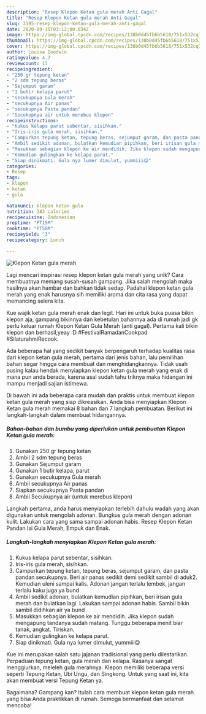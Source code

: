 ```yaml
---
description: "Resep Klepon Ketan gula merah Anti Gagal"
title: "Resep Klepon Ketan gula merah Anti Gagal"
slug: 3195-resep-klepon-ketan-gula-merah-anti-gagal
date: 2020-09-15T03:12:00.034Z
image: https://img-global.cpcdn.com/recipes/138b0d45fb6b5618/751x532cq70/klepon-ketan-gula-merah-foto-resep-utama.jpg
thumbnail: https://img-global.cpcdn.com/recipes/138b0d45fb6b5618/751x532cq70/klepon-ketan-gula-merah-foto-resep-utama.jpg
cover: https://img-global.cpcdn.com/recipes/138b0d45fb6b5618/751x532cq70/klepon-ketan-gula-merah-foto-resep-utama.jpg
author: Louisa Goodwin
ratingvalue: 4.7
reviewcount: 13
recipeingredient:
- "250 gr tepung ketan"
- "2 sdm tepung beras"
- "Sejumput garam"
- "1 butir kelapa parut"
- "secukupnya Gula merah"
- "secukupnya Air panas"
- "secukupnya Pasta pandan"
- "Secukupnya air untuk merebus klepon"
recipeinstructions:
- "Kukus kelapa parut sebentar, sisihkan."
- "Iris-iris gula merah, sisihkan."
- "Campurkan tepung ketan, tepung beras, sejumput garam, dan pasta pandan secukupnya. Beri air panas sedikit demi sedikit sambil di aduk2. Kemudian uleni sampai kalis. Adonan jangan terlalu lembek, jangan terlalu kaku juga ya bund"
- "Ambil sedikit adonan, bulatkan kemudian pipihkan, beri irisan gula merah dan bulatkan lagi. Lakukan sampai adonan habis. Sambil bikin sambil didihkan air ya bund"
- "Masukkan sebagian klepon ke air mendidih. Jika klepon sudah mengapung tandanya sudah matang. Tunggu beberapa menit biar tanak, angkat. Tiriskan."
- "Kemudian gulingkan ke kelapa parut."
- "Siap dinikmati. Gula nya lumer dimulut, yummiii😋"
categories:
- Resep
tags:
- klepon
- ketan
- gula

katakunci: klepon ketan gula 
nutrition: 283 calories
recipecuisine: Indonesian
preptime: "PT15M"
cooktime: "PT58M"
recipeyield: "3"
recipecategory: Lunch

---
```



![Klepon Ketan gula merah](https://img-global.cpcdn.com/recipes/138b0d45fb6b5618/751x532cq70/klepon-ketan-gula-merah-foto-resep-utama.jpg)

Lagi mencari inspirasi resep klepon ketan gula merah yang unik? Cara membuatnya memang susah-susah gampang. Jika salah mengolah maka hasilnya akan hambar dan bahkan tidak sedap. Padahal klepon ketan gula merah yang enak harusnya sih memiliki aroma dan cita rasa yang dapat memancing selera kita.

Kue wajik ketan gula merah enak dan legit. Hari ini untuk buka puasa bikin klepon aja, gampang bikinnya dan kebetulan bahannya ada di rumah jadi gk perlu keluar rumah Klepon Ketan Gula Merah (anti gagal). Pertama kali bikin klepon dan berhasil,yeay :D #FestivalRamadanCookpad #SilaturahmiRecook.

Ada beberapa hal yang sedikit banyak berpengaruh terhadap kualitas rasa dari klepon ketan gula merah, pertama dari jenis bahan, lalu pemilihan bahan segar hingga cara membuat dan menghidangkannya. Tidak usah pusing kalau hendak menyiapkan klepon ketan gula merah yang enak di mana pun anda berada, karena asal sudah tahu triknya maka hidangan ini mampu menjadi sajian istimewa.


Di bawah ini ada beberapa cara mudah dan praktis untuk membuat klepon ketan gula merah yang siap dikreasikan. Anda bisa menyiapkan Klepon Ketan gula merah memakai 8 bahan dan 7 langkah pembuatan. Berikut ini langkah-langkah dalam membuat hidangannya.

<!--inarticleads1-->

##### Bahan-bahan dan bumbu yang diperlukan untuk pembuatan Klepon Ketan gula merah:

1. Gunakan 250 gr tepung ketan
1. Ambil 2 sdm tepung beras
1. Gunakan Sejumput garam
1. Gunakan 1 butir kelapa, parut
1. Gunakan secukupnya Gula merah
1. Ambil secukupnya Air panas
1. Siapkan secukupnya Pasta pandan
1. Ambil Secukupnya air (untuk merebus klepon)


Langkah pertama, anda harus menyiapkan terlebih dahulu wadah yang akan digunakan untuk mengolah adonan. Bungkus gula merah dengan adonan kulit. Lakukan cara yang sama sampai adonan habis. Resep Klepon Ketan Pandan Isi Gula Merah, Empuk dan Enak. 

<!--inarticleads2-->

##### Langkah-langkah menyiapkan Klepon Ketan gula merah:

1. Kukus kelapa parut sebentar, sisihkan.
1. Iris-iris gula merah, sisihkan.
1. Campurkan tepung ketan, tepung beras, sejumput garam, dan pasta pandan secukupnya. Beri air panas sedikit demi sedikit sambil di aduk2. Kemudian uleni sampai kalis. Adonan jangan terlalu lembek, jangan terlalu kaku juga ya bund
1. Ambil sedikit adonan, bulatkan kemudian pipihkan, beri irisan gula merah dan bulatkan lagi. Lakukan sampai adonan habis. Sambil bikin sambil didihkan air ya bund
1. Masukkan sebagian klepon ke air mendidih. Jika klepon sudah mengapung tandanya sudah matang. Tunggu beberapa menit biar tanak, angkat. Tiriskan.
1. Kemudian gulingkan ke kelapa parut.
1. Siap dinikmati. Gula nya lumer dimulut, yummiii😋


Kue ini merupakan salah satu jajanan tradisional yang perlu dilestarikan. Perpaduan tepung ketan, gula merah dan kelapa. Rasanya sangat menggiurkan, meleleh gula merahnya. Klepon memiliki beberapa versi seperti Tepung Ketan, Ubi Ungu, dan Singkong. Untuk yang saat ini, kita akan membuat versi Tepung Ketan ya. 

Bagaimana? Gampang kan? Itulah cara membuat klepon ketan gula merah yang bisa Anda praktikkan di rumah. Semoga bermanfaat dan selamat mencoba!
